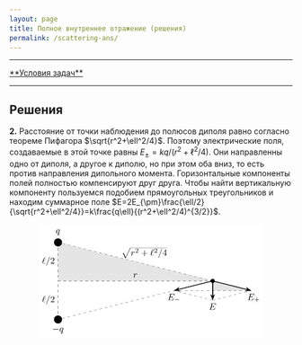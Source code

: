 ```yaml
---
layout: page
title: Полное внутреннее отражение (решения)
permalink: /scattering-ans/
---
```


<hr> 
<a href="/reflection">**Условия задач**</a>
<hr> 


## Решения

**2.** Расстояние от точки наблюдения до полюсов диполя равно согласно теореме Пифагора $\sqrt{r^2+\ell^2/4}$. Поэтому электрические поля, создаваемые в этой точке равны $E_{\pm}=kq/(r^2+\ell^2/4)$. Они направленны одно от диполя, а другое к диполю, но при этом оба вниз, то есть против направления дипольного момента. Горизонтальные компоненты полей полностью компенсируют друг друга. Чтобы найти вертикальную компоненту пользуемся подобием прямоугольных треугольников и находим суммарное поле $E=2E_{\pm}\frac{\ell/2}{\sqrt{r^2+\ell^2/4}}=k\frac{q\ell}{(r^2+\ell^2/4)^{3/2}}$.

<center><img src="/images/scattering-ans-2.png" width="400"/></center>
